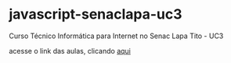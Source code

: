 # javascript-senaclapa-uc3
Curso Técnico Informática para Internet no Senac Lapa Tito - UC3

acesse o link das aulas, clicando [aqui](https://danubiabcamargo.github.io/js_uc3_senac/)
